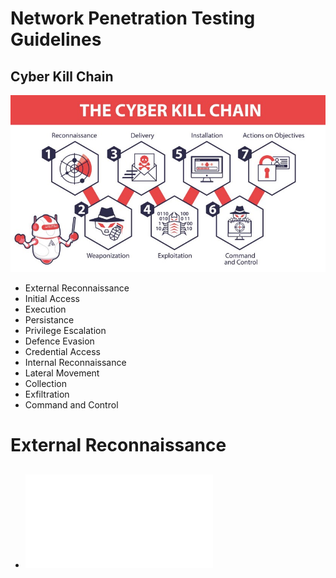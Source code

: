 # Network Penetration Testing Guidelines

## Cyber Kill Chain
![image](src/cyber-kill-chain.jfif)
- External Reconnaissance
- Initial Access
- Execution
- Persistance
- Privilege Escalation
- Defence Evasion
- Credential Access
- Internal Reconnaissance
- Lateral Movement
- Collection
- Exfiltration
- Command and Control

# External Reconnaissance
- ![NMAP Command Line](nmap.md)
    - 